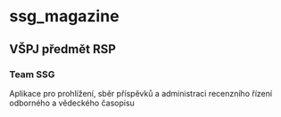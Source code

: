 # ssg_magazine
## VŠPJ předmět RSP
### Team SSG
Aplikace pro prohlížení, sběr příspěvků a administraci recenzního řízení
odborného a vědeckého časopisu

